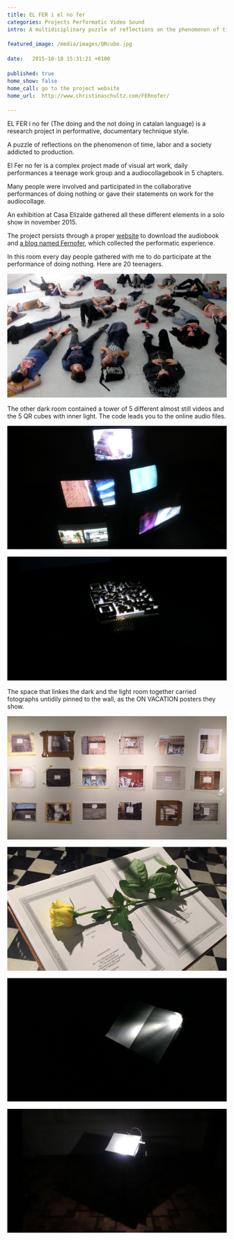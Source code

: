 ```yaml
---
title: EL FER i el no fer
categories: Projects Performatic Video Sound  
intro: A multidiciplinary puzzle of reflections on the phenomenon of time and a labor addicted society. Sponsored by Nau Côclea and La Casa Elizalde, curated by Clara Garí.

featured_image: /media/images/QRcube.jpg

date:   2015-10-18 15:31:21 +0100

published: true
home_show: false
home_call: go to the project website
home_url:  http://www.christinaschultz.com/FERnofer/

---
```


EL FER i no fer (The doing and the not doing in catalan language) is a research project in performative, documentary technique style.

A puzzle of reflections on the phenomenon of time, labor and a society addicted to production.  

El Fer no fer is a complex project made of visual art work, daily performances a teenage work group and a audiocollagebook in 5 chapters. 

Many people were involved and participated in the collaborative performances of doing nothing or gave their statements on work for the audiocollage. 

An exhibition at Casa Elizalde gathered all these different elements in a solo show in november 2015.

The project persists through a proper [website](http://www.christinaschultz.com/FERnofer/) to download the audiobook and [a blog named Fernofer](http://elfernofer.tumblr.com/), which collected the performatic experience. 

In this room every day people gathered with me to do participate at the performance of doing nothing. Here are 20 teenagers.

![image](/media/images/Fer7joves.jpg)

The other dark room contained a tower of 5 different almost still videos and the 5 QR cubes with inner light. The code leads you to the online audio files.

![image](/media/images/Fer4videos.jpg)  
  
![image](/media/images/Fer6cube.jpg) 

The space that linkes the dark and the light room together 
carried fotographs untidily pinned to the wall, as the ON VACATION posters they show.

![image](/media/images/Fer1.jpg) 

![image](/media/images/Fer2.jpg)  

![image](/media/images/Fer3.jpg)
  
![image](/media/images/Fer5audio.jpg) 
